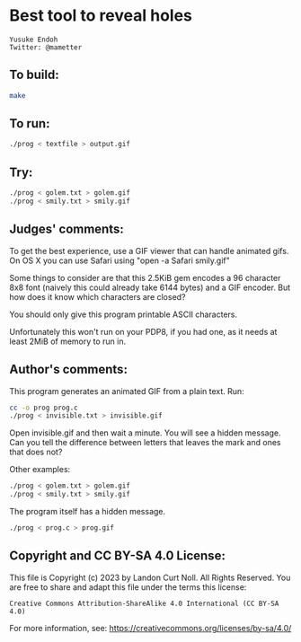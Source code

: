 # Best tool to reveal holes

    Yusuke Endoh  
    Twitter: @mametter  

## To build:

```sh
make
```

## To run:

```sh
./prog < textfile > output.gif
```

## Try:

```sh
./prog < golem.txt > golem.gif
./prog < smily.txt > smily.gif
```

## Judges' comments:

To get the best experience, use a GIF viewer that can handle animated gifs.
On OS X you can use Safari using "open -a Safari smily.gif"

Some things to consider are that this 2.5KiB gem encodes a 96 character 8x8
font (naively this could already take 6144 bytes) and a GIF encoder.  But
how does it know which characters are closed?

You should only give this program printable ASCII characters.

Unfortunately this won't run on your PDP8, if you had one, as it needs at
least 2MiB of memory to run in.

## Author's comments:

This program generates an animated GIF from a plain text.  Run:

```sh
cc -o prog prog.c
./prog < invisible.txt > invisible.gif
```

Open invisible.gif and then wait a minute.  You will see a hidden message.
Can you tell the difference between letters that leaves the mark and ones that does not?

Other examples:

```sh
./prog < golem.txt > golem.gif
./prog < smily.txt > smily.gif
```

The program itself has a hidden message.

```sh
./prog < prog.c > prog.gif
```

## Copyright and CC BY-SA 4.0 License:

This file is Copyright (c) 2023 by Landon Curt Noll.  All Rights Reserved.
You are free to share and adapt this file under the terms this license:

    Creative Commons Attribution-ShareAlike 4.0 International (CC BY-SA 4.0)

For more information, see: https://creativecommons.org/licenses/by-sa/4.0/
